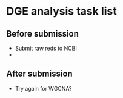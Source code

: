 # DGE analysis task list

## Before submission

- Submit raw reds to NCBI
- 

## After submission

- Try again for WGCNA?
